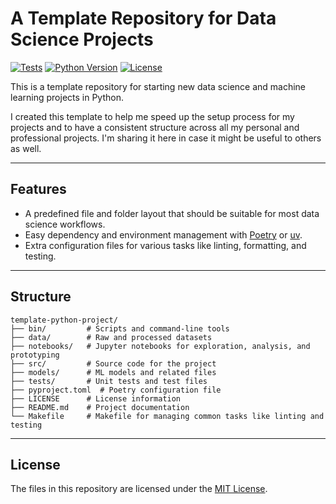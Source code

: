 # A Template Repository for Data Science Projects

[![Tests](https://img.shields.io/github/actions/workflow/status/habedi/template-python-project/tests.yml?label=tests&style=flat&labelColor=555555&logo=github)](https://github.com/habedi/template-python-project/actions/workflows/tests.yml)
[![Python Version](https://img.shields.io/badge/python-%3E=3.10-3776ab?style=flat&labelColor=555555&logo=python)](https://github.com/habedi/template-python-project)
[![License](https://img.shields.io/badge/license-MIT-007ec6?style=flat&labelColor=555555&logo=open-source-initiative)](https://github.com/habedi/template-python-project/blob/main/LICENSE)

This is a template repository for starting new data science and machine learning projects in Python.

I created this template to help me speed up the setup process for my projects and to have a consistent structure across
all my personal and professional projects.
I'm sharing it here in case it might be useful to others as well.

---

## Features

- A predefined file and folder layout that should be suitable for most data science workflows.
- Easy dependency and environment management with [Poetry](https://python-poetry.org/)
  or [uv](https://github.com/astral-sh/uv).
- Extra configuration files for various tasks like linting, formatting, and testing.

---

## Structure

```plaintext
template-python-project/
├── bin/         # Scripts and command-line tools
├── data/        # Raw and processed datasets
├── notebooks/   # Jupyter notebooks for exploration, analysis, and prototyping
├── src/         # Source code for the project
├── models/      # ML models and related files
├── tests/       # Unit tests and test files
├── pyproject.toml  # Poetry configuration file
├── LICENSE      # License information
├── README.md    # Project documentation
└── Makefile     # Makefile for managing common tasks like linting and testing
```

---

## License

The files in this repository are licensed under the [MIT License](LICENSE).
